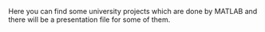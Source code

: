 Here you can find some university projects which are done by MATLAB and there will be a presentation file for some of them.
